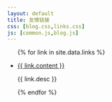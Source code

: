 ```yaml
---
layout: default
title: 友情链接
css: [blog.css,links.css]
js: [common.js,blog.js]
---
```


<ul>
	{% for link in site.data.links %}
	<li>
		<p><a href="{{ link.url }}" title="{{ link.title }}" target="_blank">{{ link.content }}</a></p>
		<p>{{ link.desc }}</p>
	</li>
	{% endfor %}
</ul>

<!--
<div id="links">
	<ul>
		{% for link in site.data.links %}
			<li>
				<a href="{{ link.url }}" title="{{ link.url }}" target="_blank">{{ link.name }}</a>
				<span>&nbsp;{{ link.description }}</span>
			</li>
		{% endfor %}
	</ul>
</div>-->
